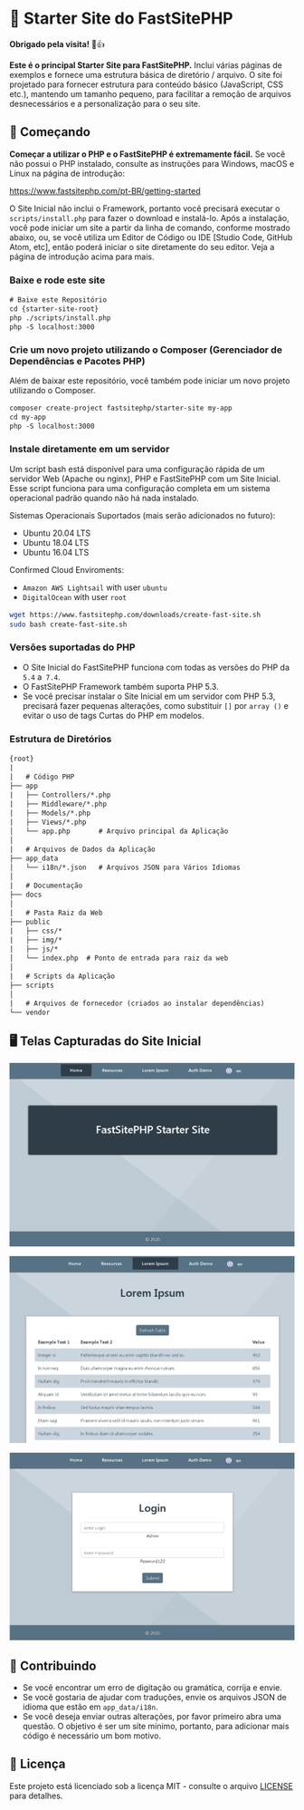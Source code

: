 # 🌟 Starter Site do FastSitePHP

**Obrigado pela visita!** 🌠👍

**Este é o principal Starter Site para FastSitePHP.** Inclui várias páginas de exemplos e fornece uma estrutura básica de diretório / arquivo. O site foi projetado para fornecer estrutura para conteúdo básico (JavaScript, CSS etc.), mantendo um tamanho pequeno, para facilitar a remoção de arquivos desnecessários e a personalização para o seu site.

## :rocket: Começando

**Começar a utilizar o PHP e o FastSitePHP é extremamente fácil.** Se você não possui o PHP instalado, consulte as instruções para Windows, macOS e Linux na página de introdução:

https://www.fastsitephp.com/pt-BR/getting-started

O Site Inicial não inclui o Framework, portanto você precisará executar o `scripts/install.php` para fazer o download e instalá-lo. Após a instalação, você pode iniciar um site a partir da linha de comando, conforme mostrado abaixo, ou, se você utiliza um Editor de Código ou IDE [Studio Code, GitHub Atom, etc], então poderá iniciar o site diretamente do seu editor. Veja a página de introdução acima para mais.

### Baixe e rode este site

~~~text
# Baixe este Repositório
cd {starter-site-root}
php ./scripts/install.php
php -S localhost:3000
~~~

### Crie um novo projeto utilizando o Composer (Gerenciador de Dependências e Pacotes PHP)

Além de baixar este repositório, você também pode iniciar um novo projeto utilizando o Composer.

~~~text
composer create-project fastsitephp/starter-site my-app
cd my-app
php -S localhost:3000
~~~

### Instale diretamente em um servidor

Um script bash está disponível para uma configuração rápida de um servidor Web (Apache ou nginx), PHP e FastSitePHP com um Site Inicial. Esse script funciona para uma configuração completa em um sistema operacional padrão quando não há nada instalado.

Sistemas Operacionais Suportados (mais serão adicionados no futuro):

* Ubuntu 20.04 LTS
* Ubuntu 18.04 LTS
* Ubuntu 16.04 LTS

Confirmed Cloud Enviroments:

* `Amazon AWS Lightsail` with user `ubuntu`
* `DigitalOcean` with user `root`

~~~bash
wget https://www.fastsitephp.com/downloads/create-fast-site.sh
sudo bash create-fast-site.sh
~~~

### Versões suportadas do PHP

* O Site Inicial do FastSitePHP funciona com todas as versões do PHP da `5.4` a` 7.4`.
* O FastSitePHP Framework também suporta PHP 5.3.
* Se você precisar instalar o Site Inicial em um servidor com PHP 5.3, precisará fazer pequenas alterações, como substituir `[]` por `array ()` e evitar o uso de tags Curtas do PHP em modelos.

### Estrutura de Diretórios

```text
{root}
|
|   # Código PHP
├── app
|   ├── Controllers/*.php
|   ├── Middleware/*.php
|   ├── Models/*.php
|   ├── Views/*.php
│   └── app.php       # Arquivo principal da Aplicação
│
|   # Arquivos de Dados da Aplicação
├── app_data
│   └── i18n/*.json   # Arquivos JSON para Vários Idiomas
│
|   # Documentação
├── docs
│
|   # Pasta Raiz da Web
├── public
|   ├── css/*
|   ├── img/*
|   ├── js/*
│   └── index.php  # Ponto de entrada para raiz da web
│
|   # Scripts da Aplicação
├── scripts
│
|   # Arquivos de fornecedor (criados ao instalar dependências)
└── vendor
```

## :desktop_computer: Telas Capturadas do Site Inicial

![Página inicial do Site Inicial](https://raw.githubusercontent.com/fastsitephp/static-files/master/img/starter_site/2020-01-10/home-page.png)

![Página de exemplo do Site Inicial](https://raw.githubusercontent.com/fastsitephp/static-files/master/img/starter_site/2020-01-10/data-page.png)

![Página de login do Site Inicial](https://raw.githubusercontent.com/fastsitephp/static-files/master/img/starter_site/2020-01-10/login-page.png)

## :handshake: Contribuindo

* Se você encontrar um erro de digitação ou gramática, corrija e envie.
* Se você gostaria de ajudar com traduções, envie os arquivos JSON de idioma que estão em `app_data/i18n`.
* Se você deseja enviar outras alterações, por favor primeiro abra uma questão. O objetivo é ser um site mínimo, portanto, para adicionar mais código é necessário um bom motivo.

## :memo: Licença

Este projeto está licenciado sob a licença MIT - consulte o arquivo [LICENSE](../LICENSE) para detalhes.
